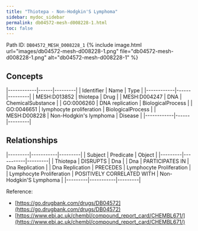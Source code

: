 ```yaml
---
title: "Thiotepa - Non-Hodgkin'S Lymphoma"
sidebar: mydoc_sidebar
permalink: db04572-mesh-d008228-1.html
toc: false 
---
```



Path ID: `DB04572_MESH_D008228_1`
{% include image.html url="images/db04572-mesh-d008228-1.png" file="db04572-mesh-d008228-1.png" alt="db04572-mesh-d008228-1" %}

## Concepts

|------------|------|---------|
| Identifier | Name | Type    |
|------------|------|---------|
| MESH:D013852 | thiotepa | Drug |
| MESH:D004247 | DNA | ChemicalSubstance |
| GO:0006260 | DNA replication | BiologicalProcess |
| GO:0046651 | lymphocyte proliferation | BiologicalProcess |
| MESH:D008228 | Non-Hodgkin's lymphoma | Disease |
|------------|------|---------|

## Relationships

|---------|-----------|---------|
| Subject | Predicate | Object  |
|---------|-----------|---------|
| Thiotepa | DISRUPTS | Dna |
| Dna | PARTICIPATES IN | Dna Replication |
| Dna Replication | PRECEDES | Lymphocyte Proliferation |
| Lymphocyte Proliferation | POSITIVELY CORRELATED WITH | Non-Hodgkin'S Lymphoma |
|---------|-----------|---------|

Reference: 
  - [https://go.drugbank.com/drugs/DB04572](https://go.drugbank.com/drugs/DB04572)
  - [https://www.ebi.ac.uk/chembl/compound_report_card/CHEMBL671/](https://www.ebi.ac.uk/chembl/compound_report_card/CHEMBL671/)
